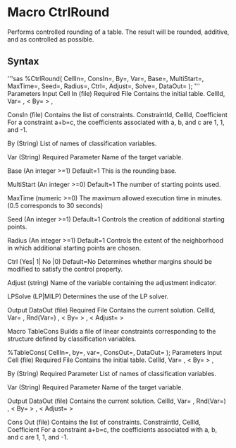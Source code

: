 # Macro CtrlRound

Performs controlled rounding of a table. The result will be rounded, additive, and as controlled as possible.

## Syntax

'''sas
%CtrlRound(	
	CellIn=, 
	ConsIn=, 
	By=,
	Var=,
	Base=,
	MultiStart=,
	MaxTime=,
	Seed=,
	Radius=,
	Ctrl=,
	Adjust=,
	Solve=,
	DataOut=
);
'''
Parameters
Input
Cell In (file) Required File
Contains the initial table.
CellId, Var= , < By= > , <Adjust>

ConsIn (file)
Contains the list of constraints.
ConstraintId, CellId, Coefficient
For a constraint a+b=c, the coefficients associated with a, b, and c are 1, 1, and -1.

By (String)
List of names of classification variables.

Var (String) Required Parameter
Name of the target variable.

Base (An integer >=1) Default=1
This is the rounding base.

MultiStart (An integer >=0) Default=1
The number of starting points used.

MaxTime (numeric >=0)
The maximum allowed execution time in minutes. (0.5 corresponds to 30 seconds)

Seed (An integer >=1) Default=1
Controls the creation of additional starting points.

Radius (An integer >=1) Default=1
Controls the extent of the neighborhood in which additional starting points are chosen.

Ctrl (Yes| 1| No |0) Default=No
Determines whether margins should be modified to satisfy the control property.

Adjust (string)
Name of the variable containing the adjustment indicator.

LPSolve (LP|MILP)
Determines the use of the LP solver.

Output
DataOut (file) Required File
Contains the current solution.
CellId, Var= , Rnd(Var=) , < By= > , < Adjust= >

Macro TableCons
Builds a file of linear constraints corresponding to the structure defined by classification variables.


%TableCons(
	CellIn=, 
	by=, 
	var=, 
	ConsOut=, 
	DataOut=
);
Parameters
Input
Cell (file) Required File
Contains the initial table.
CellId, Var= , < By= > , <Adjust>

By (String) Required Parameter
List of names of classification variables.

Var (String) Required Parameter
Name of the target variable.

Output
DataOut (file)
Contains the current solution.
CellId, Var= , Rnd(Var=) , < By= > , < Adjust= >

Cons Out (file)
Contains the list of constraints.
ConstraintId, CellId, Coefficient
For a constraint a+b=c, the coefficients associated with a, b, and c are 1, 1, and -1.
